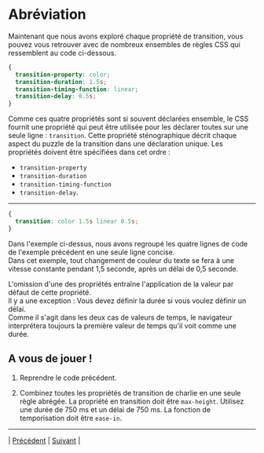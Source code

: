 # Abréviation

Maintenant que nous avons exploré chaque propriété de transition, vous pouvez vous retrouver avec de nombreux ensembles de règles CSS qui ressemblent au code ci-dessous.
```css
{
  transition-property: color;
  transition-duration: 1.5s;
  transition-timing-function: linear;
  transition-delay: 0.5s;
}
```

Comme ces quatre propriétés sont si souvent déclarées ensemble, le CSS fournit une propriété qui peut être utilisée pour les déclarer toutes sur une seule ligne : `transition`. Cette propriété sténographique décrit chaque aspect du puzzle de la transition dans une déclaration unique.
Les propriétés doivent être spécifiées dans cet ordre :

- `transition-property`
- `transition-duration`
- `transition-timing-function`
- `transition-delay`.
___

```css
{
  transition: color 1.5s linear 0.5s;
}
```
Dans l'exemple ci-dessus, nous avons regroupé les quatre lignes de code de l'exemple précédent en une seule ligne concise.   
Dans cet exemple, tout changement de couleur du texte se fera à une vitesse constante pendant 1,5 seconde, après un délai de 0,5 seconde.

L'omission d'une des propriétés entraîne l'application de la valeur par défaut de cette propriété.  
Il y a une exception : Vous devez définir la durée si vous voulez définir un délai.  
Comme il s'agit dans les deux cas de valeurs de temps, le navigateur interprétera toujours la première valeur de temps qu'il voit comme une durée.

## A vous de jouer !

1. Reprendre le code précédent.

2. Combinez toutes les propriétés de transition de charlie en une seule règle abrégée. La propriété en transition doit être `max-height`. Utilisez une durée de 750 ms et un délai de 750 ms. La fonction de temporisation doit être `ease-in`.

___
| [Précédent](./3-chronometrage.md)       | [Suivant](./5-combinaisons.md)    |
